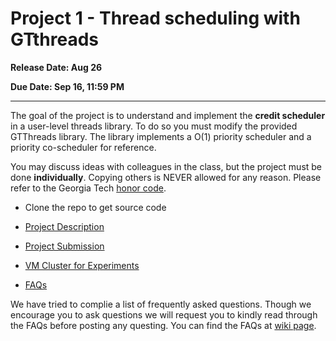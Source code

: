 # Project 1 - Thread scheduling with GTthreads

**Release Date: Aug 26**

**Due Date: Sep 16, 11:59 PM**

------

The goal of the project is to understand and implement the **credit scheduler** in a user-level threads library.
To do so you must modify the provided GTThreads library.
The library implements a O(1) priority scheduler and a priority co-scheduler for reference.

You may discuss ideas with colleagues in the class, but the project must be done **individually**.
Copying others is NEVER allowed for any reason.
Please refer to the Georgia Tech [honor code](https://www.honor.gatech.edu/).

* Clone the repo to get source code

* [Project Description](./doc/project_1_description.md)
* [Project Submission](./doc/project_1_submission.md)
* [VM Cluster for Experiments](./doc/vm_userguide.md)
* [FAQs](https://github.gatech.edu/CS6210-4210-Spring24/Project1/wiki/FAQs)

We have tried to complie a list of frequently asked questions.
Though we encourage you to ask questions we will request you to kindly read through the FAQs before posting any questing.
You can find the FAQs at [wiki page](https://github.gatech.edu/CS6210-4210-Spring24/Project1/wiki/FAQs).

